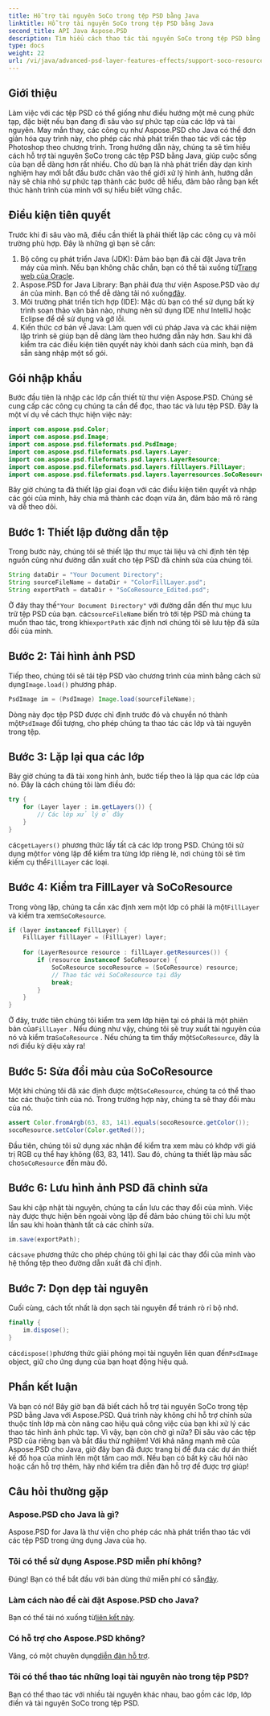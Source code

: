 ```yaml
---
title: Hỗ trợ tài nguyên SoCo trong tệp PSD bằng Java
linktitle: Hỗ trợ tài nguyên SoCo trong tệp PSD bằng Java
second_title: API Java Aspose.PSD
description: Tìm hiểu cách thao tác tài nguyên SoCo trong tệp PSD bằng Aspose.PSD cho Java với hướng dẫn từng bước này.
type: docs
weight: 22
url: /vi/java/advanced-psd-layer-features-effects/support-soco-resource-psd-files/
---
```

## Giới thiệu
Làm việc với các tệp PSD có thể giống như điều hướng một mê cung phức tạp, đặc biệt nếu bạn đang đi sâu vào sự phức tạp của các lớp và tài nguyên. May mắn thay, các công cụ như Aspose.PSD cho Java có thể đơn giản hóa quy trình này, cho phép các nhà phát triển thao tác với các tệp Photoshop theo chương trình. Trong hướng dẫn này, chúng ta sẽ tìm hiểu cách hỗ trợ tài nguyên SoCo trong các tệp PSD bằng Java, giúp cuộc sống của bạn dễ dàng hơn rất nhiều. 
Cho dù bạn là nhà phát triển dày dạn kinh nghiệm hay mới bắt đầu bước chân vào thế giới xử lý hình ảnh, hướng dẫn này sẽ chia nhỏ sự phức tạp thành các bước dễ hiểu, đảm bảo rằng bạn kết thúc hành trình của mình với sự hiểu biết vững chắc.
## Điều kiện tiên quyết
Trước khi đi sâu vào mã, điều cần thiết là phải thiết lập các công cụ và môi trường phù hợp. Đây là những gì bạn sẽ cần:
1.  Bộ công cụ phát triển Java (JDK): Đảm bảo bạn đã cài đặt Java trên máy của mình. Nếu bạn không chắc chắn, bạn có thể tải xuống từ[Trang web của Oracle](https://www.oracle.com/java/technologies/javase-jdk11-downloads.html).
2. Aspose.PSD for Java Library: Bạn phải đưa thư viện Aspose.PSD vào dự án của mình. Bạn có thể dễ dàng tải nó xuống[đây](https://releases.aspose.com/psd/java/).
3. Môi trường phát triển tích hợp (IDE): Mặc dù bạn có thể sử dụng bất kỳ trình soạn thảo văn bản nào, nhưng nên sử dụng IDE như IntelliJ hoặc Eclipse để dễ sử dụng và gỡ lỗi.
4. Kiến thức cơ bản về Java: Làm quen với cú pháp Java và các khái niệm lập trình sẽ giúp bạn dễ dàng làm theo hướng dẫn này hơn.
Sau khi đã kiểm tra các điều kiện tiên quyết này khỏi danh sách của mình, bạn đã sẵn sàng nhập một số gói.
## Gói nhập khẩu
Bước đầu tiên là nhập các lớp cần thiết từ thư viện Aspose.PSD. Chúng sẽ cung cấp các công cụ chúng ta cần để đọc, thao tác và lưu tệp PSD. Đây là một ví dụ về cách thực hiện việc này:
```java
import com.aspose.psd.Color;
import com.aspose.psd.Image;
import com.aspose.psd.fileformats.psd.PsdImage;
import com.aspose.psd.fileformats.psd.layers.Layer;
import com.aspose.psd.fileformats.psd.layers.LayerResource;
import com.aspose.psd.fileformats.psd.layers.filllayers.FillLayer;
import com.aspose.psd.fileformats.psd.layers.layerresources.SoCoResource;
```
Bây giờ chúng ta đã thiết lập giai đoạn với các điều kiện tiên quyết và nhập các gói của mình, hãy chia mã thành các đoạn vừa ăn, đảm bảo mã rõ ràng và dễ theo dõi.
## Bước 1: Thiết lập đường dẫn tệp
Trong bước này, chúng tôi sẽ thiết lập thư mục tài liệu và chỉ định tên tệp nguồn cũng như đường dẫn xuất cho tệp PSD đã chỉnh sửa của chúng tôi.
```java
String dataDir = "Your Document Directory";
String sourceFileName = dataDir + "ColorFillLayer.psd";
String exportPath = dataDir + "SoCoResource_Edited.psd";
```
 
 Ở đây thay thế`"Your Document Directory"` với đường dẫn đến thư mục lưu trữ tệp PSD của bạn. các`sourceFileName` biến trỏ tới tệp PSD mà chúng ta muốn thao tác, trong khi`exportPath` xác định nơi chúng tôi sẽ lưu tệp đã sửa đổi của mình.
## Bước 2: Tải hình ảnh PSD
 Tiếp theo, chúng tôi sẽ tải tệp PSD vào chương trình của mình bằng cách sử dụng`Image.load()` phương pháp.
```java
PsdImage im = (PsdImage) Image.load(sourceFileName);
```
 
 Dòng này đọc tệp PSD được chỉ định trước đó và chuyển nó thành một`PsdImage` đối tượng, cho phép chúng ta thao tác các lớp và tài nguyên trong tệp.
## Bước 3: Lặp lại qua các lớp
Bây giờ chúng ta đã tải xong hình ảnh, bước tiếp theo là lặp qua các lớp của nó. Đây là cách chúng tôi làm điều đó:
```java
try {
    for (Layer layer : im.getLayers()) {
        // Các lớp xử lý ở đây
    }
}
```
 
 các`getLayers()` phương thức lấy tất cả các lớp trong PSD. Chúng tôi sử dụng một`for` vòng lặp để kiểm tra từng lớp riêng lẻ, nơi chúng tôi sẽ tìm kiếm cụ thể`FillLayer` các loại.
## Bước 4: Kiểm tra FillLayer và SoCoResource
Trong vòng lặp, chúng ta cần xác định xem một lớp có phải là một`FillLayer` và kiểm tra xem`SoCoResource`.
```java
if (layer instanceof FillLayer) {
    FillLayer fillLayer = (FillLayer) layer;
    
    for (LayerResource resource : fillLayer.getResources()) {
        if (resource instanceof SoCoResource) {
            SoCoResource socoResource = (SoCoResource) resource;
            // Thao tác với SoCoResource tại đây
            break;
        }
    }
}
```
 
 Ở đây, trước tiên chúng tôi kiểm tra xem lớp hiện tại có phải là một phiên bản của`FillLayer` . Nếu đúng như vậy, chúng tôi sẽ truy xuất tài nguyên của nó và kiểm tra`SoCoResource` . Nếu chúng ta tìm thấy một`SoCoResource`, đây là nơi điều kỳ diệu xảy ra!
## Bước 5: Sửa đổi màu của SoCoResource
 Một khi chúng tôi đã xác định được một`SoCoResource`, chúng ta có thể thao tác các thuộc tính của nó. Trong trường hợp này, chúng ta sẽ thay đổi màu của nó.
```java
assert Color.fromArgb(63, 83, 141).equals(socoResource.getColor());
socoResource.setColor(Color.getRed());
```
 
 Đầu tiên, chúng tôi sử dụng xác nhận để kiểm tra xem màu có khớp với giá trị RGB cụ thể hay không (63, 83, 141). Sau đó, chúng ta thiết lập màu sắc cho`SoCoResource` đến màu đỏ.
## Bước 6: Lưu hình ảnh PSD đã chỉnh sửa
Sau khi cập nhật tài nguyên, chúng ta cần lưu các thay đổi của mình. Việc này được thực hiện bên ngoài vòng lặp để đảm bảo chúng tôi chỉ lưu một lần sau khi hoàn thành tất cả các chỉnh sửa.
```java
im.save(exportPath);
```
 
 các`save` phương thức cho phép chúng tôi ghi lại các thay đổi của mình vào hệ thống tệp theo đường dẫn xuất đã chỉ định.
## Bước 7: Dọn dẹp tài nguyên
Cuối cùng, cách tốt nhất là dọn sạch tài nguyên để tránh rò rỉ bộ nhớ.
```java
finally {
    im.dispose();
}
```
 
 các`dispose()`phương thức giải phóng mọi tài nguyên liên quan đến`PsdImage` object, giữ cho ứng dụng của bạn hoạt động hiệu quả.
## Phần kết luận
Và bạn có nó! Bây giờ bạn đã biết cách hỗ trợ tài nguyên SoCo trong tệp PSD bằng Java với Aspose.PSD. Quá trình này không chỉ hỗ trợ chỉnh sửa thuộc tính lớp mà còn nâng cao hiệu quả công việc của bạn khi xử lý các thao tác hình ảnh phức tạp. Vì vậy, bạn còn chờ gì nữa? Đi sâu vào các tệp PSD của riêng bạn và bắt đầu thử nghiệm! 
Với khả năng mạnh mẽ của Aspose.PSD cho Java, giờ đây bạn đã được trang bị để đưa các dự án thiết kế đồ họa của mình lên một tầm cao mới. Nếu bạn có bất kỳ câu hỏi nào hoặc cần hỗ trợ thêm, hãy nhớ kiểm tra diễn đàn hỗ trợ để được trợ giúp!
## Câu hỏi thường gặp
### Aspose.PSD cho Java là gì?
Aspose.PSD for Java là thư viện cho phép các nhà phát triển thao tác với các tệp PSD trong ứng dụng Java của họ.
### Tôi có thể sử dụng Aspose.PSD miễn phí không?
 Đúng! Bạn có thể bắt đầu với bản dùng thử miễn phí có sẵn[đây](https://releases.aspose.com/).
### Làm cách nào để cài đặt Aspose.PSD cho Java?
 Bạn có thể tải nó xuống từ[liên kết này](https://releases.aspose.com/psd/java/).
### Có hỗ trợ cho Aspose.PSD không?
 Vâng, có một chuyên dụng[diễn đàn hỗ trợ](https://forum.aspose.com/c/psd/34).
### Tôi có thể thao tác những loại tài nguyên nào trong tệp PSD?
Bạn có thể thao tác với nhiều tài nguyên khác nhau, bao gồm các lớp, lớp điền và tài nguyên SoCo trong tệp PSD.